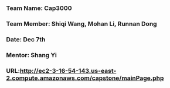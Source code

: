 ### Team Name: Cap3000
### Team Member: Shiqi Wang, Mohan Li, Runnan Dong
### Date: Dec 7th
### Mentor: Shang Yi
### URL:http://ec2-3-16-54-143.us-east-2.compute.amazonaws.com/capstone/mainPage.php
